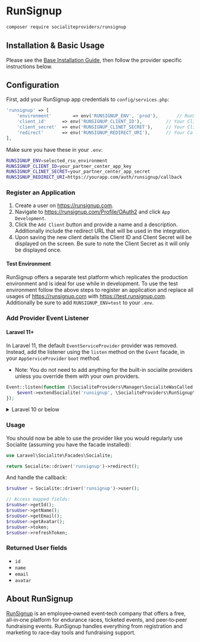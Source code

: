 # RunSignup

```bash
composer require socialiteproviders/runsignup
```

## Installation & Basic Usage

Please see the [Base Installation Guide](https://socialiteproviders.com/usage/), then follow the provider specific
instructions below.

## Configuration

First, add your RunSignup app credentials to `config/services.php`:

```php
'runsignup' => [
    'environment'        => env('RUNSIGNUP_ENV', 'prod'),		// RunSignup Environment (`prod`, `test`)
    'client_id'      => env('RUNSIGNUP_CLIENT_ID'),			// Your Client ID
    'client_secret'  => env('RUNSIGNUP_CLINET_SECRET'),		// Your Client Secret
    'redirect'       => env('RUNSIGNUP_REDIRECT_URI'),		// Your Callback URI
],
```

Make sure you have these in your `.env`:

```bash
RUNSIGNUP_ENV=selected_rsu_environment
RUNSIGNUP_CLIENT_ID=your_partner_center_app_key
RUNSIGNUP_CLINET_SECRET=your_partner_center_app_secret
RUNSIGNUP_REDIRECT_URI=https://yourapp.com/auth/runsignup/callback
```

### Register an Application
1. Create a user on https://runsignup.com.
2. Navigate to https://runsignup.com/Profile/OAuth2 and click `App Development`.
3. Click the `Add Client` button and provide a name and a description. Additionally include the redirect URL that will be used in the integration.
4. Upon saving the new client details the Client ID and Client Secret will be displayed on the screen.  Be sure to note the Client Secret as it will only be displayed once. 

#### Test Environment
RunSignup offers a separate test platform which replicates the production environment and is ideal for use while in development. To use the test environment follow the above steps to register an application and replace all usages of https://runsignup.com with https://test.runsignup.com. Additionally be sure to add `RUNSIGNUP_ENV=test` to your `.env`.

### Add Provider Event Listener

#### Laravel 11+

In Laravel 11, the default `EventServiceProvider` provider was removed. Instead, add the listener using the `listen` method on the `Event` facade, in your `AppServiceProvider` `boot` method.

* Note: You do not need to add anything for the built-in socialite providers unless you override them with your own providers.

```php
Event::listen(function (\SocialiteProviders\Manager\SocialiteWasCalled $event) {
    $event->extendSocialite('runsignup', \SocialiteProviders\RunSignup\Provider::class);
});
```
<details>
<summary>
Laravel 10 or below
</summary>
Configure the package's listener to listen for `SocialiteWasCalled` events.

Add the event to your `listen[]` array in `app/Providers/EventServiceProvider`. See the [Base Installation Guide](https://socialiteproviders.com/usage/) for detailed instructions.

```php
protected $listen = [
    \SocialiteProviders\Manager\SocialiteWasCalled::class => [
        // ... other providers
        \SocialiteProviders\RunSignup\RunSignupExtendSocialite::class.'@handle',
    ],
];
```
</details>

### Usage

You should now be able to use the provider like you would regularly use Socialite (assuming you have the facade installed):

```php
use Laravel\Socialite\Facades\Socialite;

return Socialite::driver('runsignup')->redirect();
```

And handle the callback:

```php
$rsuUser = Socialite::driver('runsignup')->user();

// Access mapped fields:
$rsuUser->getId();
$rsuUser->getName();
$rsuUser->getEmail();
$rsuUser->getAvatar();
$rsuUser->token;
$rsuUser->refreshToken;
```

### Returned User fields

- ``id``
- ``name``
- ``email``
- ``avatar``

## About RunSignup
[RunSignup](https://runsignup.com) is an employee‑owned event‑tech company that offers a free, all‑in‑one platform for endurance races, ticketed events, and peer‑to‑peer fundraising events.  RunSignup handles everything from registration and marketing to race‑day tools and fundraising support.
